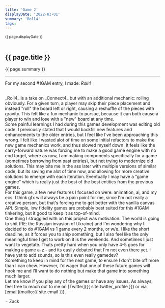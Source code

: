 ```yaml
---
title: 'Game 2'
displayDate: '2022-03-01'
summary: 'Roll4'
tags:
---
```


<small class="left">
{{ page.displayDate }}
</small>
<br><br>

## {{ page.title }}

{{ page.summary }}

---

For my second #1GAM entry, I made: _Roll4_

<br>
_Roll4_ is a take on _Connect4_ but with an additional mechanic: rolling obviously. For a given turn, a player may skip
their piece placement and instead "roll" the board left or right, causing a reshuffle of the pieces with gravity. This
felt like a fun mechanic to pursue, because it can both cause a player to win and lose with a "new" board at any time.

<br>
Some painful learnings I had during this games development was editing old code. I previously stated that I would 
backfill new features and enhancements to the older entries, but I feel like I've been approaching this wrong. I felt
like I wasted alot of time on some initial refactors to make the new game mechanics work, and thus slowed myself down.
It feels like the carry-forward nature was forcing me to make a good game engine with no end target, where as now, I am
making components specifically for a game (sometimes borrowing from past entries), but not trying to modernize old
solutions. This may bite me in the ass later with multiple versions of similar code, but its saving me alot of time now,
and allowing for more creative solutions to emerge with each iteration. Eventually I may have a "game engine" which is
really just the best of the best entities from the previous games.

<br>
For this game, a few new features I focused on were: animation, ai, and my ecs. I think gfx will always be a pain point
for me, since I'm not really a creative person, but that's forcing me to get better with the vanilla canvas API. Simple,
low fidelity games are probably best suited for this #1GAM tinkering, but it good to keep it as top-of-mind.

<br>
One thing I struggled with on this project was motivation. The world is going to shit (RE: the Russian invasion of
Ukraine) and I'm wondering why I decided to do #1GAM vs 1 game every 2 months, or w/e. I like the short deadline, as it
forces you to ship something, but I also feel like the only meaningful time I get to work on it is the weekends.
And sometimes I just want to vegetate. Thats pretty hard when you only have 4-5 goes for making a game a-z - and its
easily debated that I'm not even there yet. I have yet to add sounds, so is this even really gamedev?

<br>
Something to keep in mind for the next game, to ensure I don't bite off more than I can chew. However, I'd wager that
one of these future games will hook me and I'll want to do nothing but make that game into something much larger.

<br>
Let me know if you play any of the games or have any issues. As always, feel
free to reach out to me on [Twitter]({{ site.twitter_profile }}) or via
[email](mailto:{{ site.email }}).

&minus; Zack
<br>
